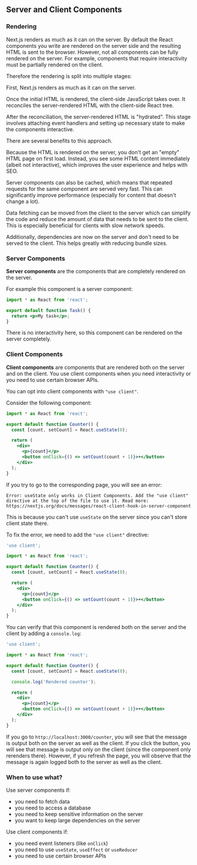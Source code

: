 ## Server and Client Components

### Rendering

Next.js renders as much as it can on the server.
By default the React components you write are rendered on the server side and the resulting HTML is sent to the browser.
However, not all components can be fully rendered on the server.
For example, components that require interactivity must be partially rendered on the client.

Therefore the rendering is split into multiple stages:

First, Next.js renders as much as it can on the server.

Once the initial HTML is rendered, the client-side JavaScript takes over.
It reconciles the server-rendered HTML with the client-side React tree.

After the reconciliation, the server-rendered HTML is "hydrated".
This stage involves attaching event handlers and setting up necessary state to make the components interactive.

There are several benefits to this approach.

Because the HTML is rendered on the server, you don't get an "empty" HTML page on first load.
Instead, you see some HTML content immediately (albeit not interactive), which improves the user experience and helps with SEO.

Server components can also be cached, which means that repeated requests for the same component are served very fast.
This can significantly improve performance (especially for content that doesn't change a lot).

Data fetching can be moved from the client to the server which can simplify the code and reduce the amount of data that needs to be sent to the client.
This is especially beneficial for clients with slow network speeds.

Additionally, dependencies are now on the server and don't need to be served to the client.
This helps greatly with reducing bundle sizes.

### Server Components

**Server components** are the components that are completely rendered on the server.

For example this component is a server component:

```jsx
import * as React from 'react';

export default function Task() {
  return <p>My task</p>;
}
```

There is no interactivity here, so this component can be rendered on the server completely.

### Client Components

**Client components** are components that are rendered both on the server and on the client.
You use client components when you need interactivity or you need to use certain browser APIs.

You can opt into client components with `"use client"`.

Consider the following component:

```jsx
import * as React from 'react';

export default function Counter() {
  const [count, setCount] = React.useState(0);

  return (
    <div>
      <p>{count}</p>
      <button onClick={() => setCount(count + 1)}>+</button>
    </div>
  );
}
```

If you try to go to the corresponding page, you will see an error:

```
Error: useState only works in Client Components. Add the "use client" directive at the top of the file to use it. Read more: https://nextjs.org/docs/messages/react-client-hook-in-server-component
```

This is because you can't use `useState` on the server since you can't store client state there.

To fix the error, we need to add the `"use client"` directive:

```jsx
'use client';

import * as React from 'react';

export default function Counter() {
  const [count, setCount] = React.useState(0);

  return (
    <div>
      <p>{count}</p>
      <button onClick={() => setCount(count + 1)}>+</button>
    </div>
  );
}
```

You can verify that this component is rendered both on the server and the client by adding a `console.log`:

```jsx
'use client';

import * as React from 'react';

export default function Counter() {
  const [count, setCount] = React.useState(0);

  console.log('Rendered counter');

  return (
    <div>
      <p>{count}</p>
      <button onClick={() => setCount(count + 1)}>+</button>
    </div>
  );
}
```

If you go to `http://localhost:3000/counter`, you will see that the message is output both on the server as well as the client.
If you click the button, you will see that message is output only on the client (since the component only rerenders there).
However, if you refresh the page, you will observe that the message is again logged both to the server as well as the client.

### When to use what?

Use server components if:

- you need to fetch data
- you need to access a database
- you need to keep sensitive information on the server
- you want to keep large dependencies on the server

Use client components if:

- you need event listeners (like `onClick`)
- you need to use `useState`, `useEffect` or `useReducer`
- you need to use certain browser APIs
